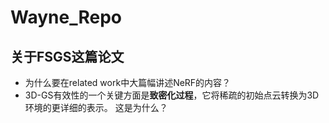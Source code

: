 # Wayne_Repo

## 关于FSGS这篇论文
- 为什么要在related work中大篇幅讲述NeRF的内容？
- 3D-GS有效性的一个关键方面是**致密化过程**，它将稀疏的初始点云转换为3D环境的更详细的表示。  这是为什么？
